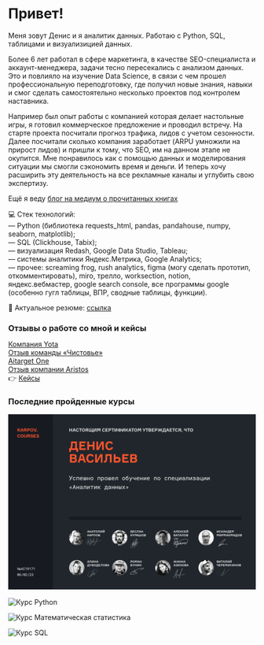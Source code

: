 <h1>Привет!</h1>

<p>Меня зовут Денис и я аналитик данных. Работаю с Python, SQL, таблицами и визуализицией данных.</p>
<p>Более 6 лет работал в сфере маркетинга, в качестве SEO-специалиста и аккаунт-менеджера, задачи тесно пересекались с анализом данных. Это и повлияло на изучение Data Science, в связи с чем прошел профессиональную переподготовку, где получил новые знания, навыки и смог сделать самостоятельно несколько проектов под  контролем наставника.</p>
<p>Например был опыт работы с компанией которая делает настольные игры, я  готовил коммерческое предложение и проводил встречу. На старте проекта посчитали прогноз трафика, лидов с учетом сезонности. Далее посчитали сколько компания заработает (ARPU умножили на прирост лидов) и пришли к тому, что SEO, им на данном этапе не окупится. Мне понравилось как с помощью данных и моделирования ситуации мы смогли сэкономить время и деньги. И теперь хочу расширить эту деятельность на все рекламные каналы и углубить свою экспертизу.</p>

Ещё я веду [блог на медиум о прочитанных книгах](https://medium.com/@vasilew-denis "ссылка на блог")

:computer: Стек технологий:</br>
— Python (библиотека requests_html, pandas, pandahouse, numpy, seaborn, matplotlib);</br>
— SQL (Clickhouse, Tabix);</br>
— визуализация Redash, Google Data Studio, Tableau;</br>
— системы аналитики Яндекс.Метрика, Google Analytics;</br>
— прочее: screaming frog, rush analytics, figma (могу сделать прототип, откомментировать), miro, трелло, worksection, notion, яндекс.вебмастер, google search console, все программы google (особенно гугл таблицы, ВПР, сводные таблицы, функции).

:information_desk_person: Актуальное резюме: [ссылка](https://drive.google.com/file/d/1SrteCyKL0BgwyYDJ0LR0oPi_CstPsh4w/view?usp=sharing)

<h3 style='margin-bottom: 5px'>Отзывы о работе со мной и кейсы</h3>

[Компания Yota](https://www.it-agency.ru/academy/feedback-yota/)    
[Отзыв команды «Чистовье»](https://www.it-agency.ru/academy/chistove-seo-review/)   
[Aitarget One](https://vc.ru/it-agency/463100-kak-servis-aitarget-one-sohranil-potok-zayavok-v-krizis-s-pomoshchyu-kontenta-i-seo)  
[Отзыв компании Aristos](https://www.it-agency.ru/academy/aristos-review-seo/)</br>
:point_right: [Кейсы](https://github.com/vasilew/vasilew/blob/main/cases.md#%D0%BA%D0%B5%D0%B9%D1%81-1)

<h3>Последние пройденные курсы</h3>

![Курс Аналитик данных](certificate.jpg)

![Курс Python](https://py4you.com/static/certificates/Python%20for%20SEO%20%7C%20Sep%202018/denis-vasilev.jpg)

![Курс Математическая статистика](https://stepik.org/certificate/1a739e616ae23cccabda12a47eb4a30717a55d2e.png)

![Курс SQL](https://stepik.org/certificate/b3cc18f48ea342e47db4533c5e26053357e74509.png)


